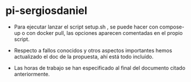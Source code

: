 # pi-sergiosdaniel

- Para ejecutar lanzar el script setup.sh , se puede hacer con compose-up o con docker pull, las opciones aparecen comentadas en el propio script.

- Respecto a fallos conocidos y otros aspectos importantes hemos actualizado el doc de la propuesta, ahí está todo incluído.

- Las horas de trabajo se han especificado al final del documento citado anteriormente.